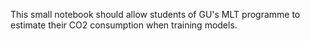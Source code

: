 This small notebook should allow students of GU's MLT programme to estimate their CO2 consumption when training models.